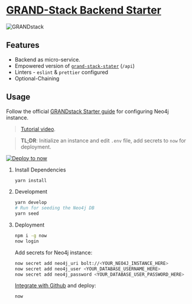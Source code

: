 # [GRAND-Stack Backend Starter](https://grandstack.io/)

![GRANDstack](https://grandstack.io/docs/assets/img/grandstack_architecture.png)

## Features

- Backend as micro-service.
- Empowered version of [`grand-stack-stater`](https://github.com/grand-stack/grand-stack-starter) (`/api`)
- Linters - `eslint` & `prettier` configured
- Optional-Chaining

## Usage

Follow the official [GRANDstack Starter guide](https://grandstack.io/docs/getting-started-grand-stack-starter.html) for configuring Neo4j instance.

> [Tutorial video](https://www.youtube.com/watch?v=rPC71lUhK_I).

> **TL;DR**: Initialize an instance and edit `.env` file, add secrets to `now` for deployment.

[![Deploy to now](https://deploy.now.sh/static/button.svg)](https://deploy.now.sh/?repo=https://github.com/social-gissy-network/core&env=NEO4J_USER&env=NEO4J_URI&env=NEO4J_PASSWORD)

1. Install Dependencies

   ```sh
   yarn install
   ```

2. Development

   ```sh
   yarn develop
   # Run for seeding the Neo4j DB
   yarn seed
   ```

3. Deployment

   ```sh
   npm i -g now
   now login
   ```

   Add secrets for Neo4j instance:

   ```sh
   now secret add neo4j_uri bolt://<YOUR_NEO4J_INSTANCE_HERE>
   now secret add neo4j_user <YOUR_DATABASE_USERNAME_HERE>
   now secret add neo4j_password <YOUR_DATABASE_USER_PASSWORD_HERE>
   ```

   [Integrate with Github](https://zeit.co/github) and deploy:

   ```sh
   now
   ```
